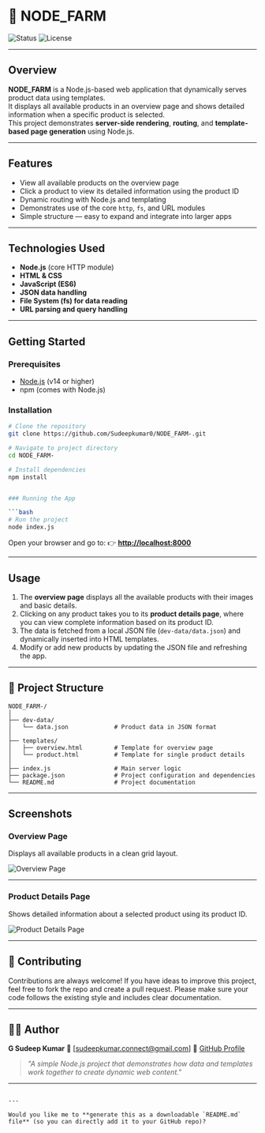 # 🌱 NODE_FARM

![Status](https://img.shields.io/badge/Status-Active-blue)
![License](https://img.shields.io/badge/License-MIT-green)

---

## Overview
**NODE_FARM** is a Node.js-based web application that dynamically serves product data using templates.  
It displays all available products in an overview page and shows detailed information when a specific product is selected.  
This project demonstrates **server-side rendering**, **routing**, and **template-based page generation** using Node.js.

---

## Features
- View all available products on the overview page  
- Click a product to view its detailed information using the product ID  
- Dynamic routing with Node.js and templating  
- Demonstrates use of the core `http`, `fs`, and URL modules  
- Simple structure — easy to expand and integrate into larger apps  

---

## Technologies Used
- **Node.js** (core HTTP module)
- **HTML & CSS**
- **JavaScript (ES6)**
- **JSON data handling**
- **File System (fs) for data reading**
- **URL parsing and query handling**

---

## Getting Started

### Prerequisites
- [Node.js](https://nodejs.org/) (v14 or higher)
- npm (comes with Node.js)

### Installation
```bash
# Clone the repository
git clone https://github.com/Sudeepkumar0/NODE_FARM-.git

# Navigate to project directory
cd NODE_FARM-

# Install dependencies
npm install


### Running the App

```bash
# Run the project
node index.js
```

Open your browser and go to:
👉 **[http://localhost:8000](http://localhost:8000)**

---

## Usage

1. The **overview page** displays all the available products with their images and basic details.
2. Clicking on any product takes you to its **product details page**, where you can view complete information based on its product ID.
3. The data is fetched from a local JSON file (`dev-data/data.json`) and dynamically inserted into HTML templates.
4. Modify or add new products by updating the JSON file and refreshing the app.

---

## 📁 Project Structure

```
NODE_FARM-/
│
├── dev-data/
│   └── data.json             # Product data in JSON format
│
├── templates/
│   ├── overview.html         # Template for overview page
│   └── product.html          # Template for single product details
│
├── index.js                  # Main server logic
├── package.json              # Project configuration and dependencies
└── README.md                 # Project documentation
```

---

## Screenshots

### Overview Page

Displays all available products in a clean grid layout.

![Overview Page](./screenshots/overview.png)

---

### Product Details Page

Shows detailed information about a selected product using its product ID.

![Product Details Page](./screenshots/product.png)

---

## 🤝 Contributing

Contributions are always welcome!
If you have ideas to improve this project, feel free to fork the repo and create a pull request.
Please make sure your code follows the existing style and includes clear documentation.

---

## 👨‍💻 Author

**G Sudeep Kumar**
📧 [[sudeepkumar.connect@gmail.com](mailto:sudeepkumar.connect@gmail.com)]
🔗 [GitHub Profile](https://github.com/Sudeepkumar0)

> *"A simple Node.js project that demonstrates how data and templates work together to create dynamic web content."*

---

```

---

Would you like me to **generate this as a downloadable `README.md` file** (so you can directly add it to your GitHub repo)?
```

